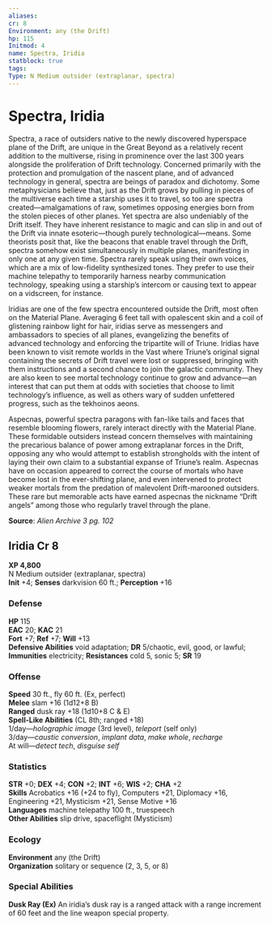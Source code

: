 ```yaml
---
aliases: 
cr: 8
Environment: any (the Drift)
hp: 115
Initmod: 4
name: Spectra, Iridia
statblock: true
tags: 
Type: N Medium outsider (extraplanar, spectra)
---
```


# Spectra, Iridia

Spectra, a race of outsiders native to the newly discovered hyperspace plane of the Drift, are unique in the Great Beyond as a relatively recent addition to the multiverse, rising in prominence over the last 300 years alongside the proliferation of Drift technology. Concerned primarily with the protection and promulgation of the nascent plane, and of advanced technology in general, spectra are beings of paradox and dichotomy. Some metaphysicians believe that, just as the Drift grows by pulling in pieces of the multiverse each time a starship uses it to travel, so too are spectra created—amalgamations of raw, sometimes opposing energies born from the stolen pieces of other planes. Yet spectra are also undeniably of the Drift itself. They have inherent resistance to magic and can slip in and out of the Drift via innate esoteric—though purely technological—means. Some theorists posit that, like the beacons that enable travel through the Drift, spectra somehow exist simultaneously in multiple planes, manifesting in only one at any given time. Spectra rarely speak using their own voices, which are a mix of low-fidelity synthesized tones. They prefer to use their machine telepathy to temporarily harness nearby communication technology, speaking using a starship’s intercom or causing text to appear on a vidscreen, for instance.

Iridias are one of the few spectra encountered outside the Drift, most often on the Material Plane. Averaging 6 feet tall with opalescent skin and a coil of glistening rainbow light for hair, iridias serve as messengers and ambassadors to species of all planes, evangelizing the benefits of advanced technology and enforcing the tripartite will of Triune. Iridias have been known to visit remote worlds in the Vast where Triune’s original signal containing the secrets of Drift travel were lost or suppressed, bringing with them instructions and a second chance to join the galactic community. They are also keen to see mortal technology continue to grow and advance—an interest that can put them at odds with societies that choose to limit technology’s influence, as well as others wary of sudden unfettered progress, such as the tekhoinos aeons.

Aspecnas, powerful spectra paragons with fan-like tails and faces that resemble blooming flowers, rarely interact directly with the Material Plane. These formidable outsiders instead concern themselves with maintaining the precarious balance of power among extraplanar forces in the Drift, opposing any who would attempt to establish strongholds with the intent of laying their own claim to a substantial expanse of Triune’s realm. Aspecnas have on occasion appeared to correct the course of mortals who have become lost in the ever-shifting plane, and even intervened to protect weaker mortals from the predation of malevolent Drift-marooned outsiders. These rare but memorable acts have earned aspecnas the nickname “Drift angels” among those who regularly travel through the plane.

**Source**:  _Alien Archive 3 pg. 102_

## Iridia Cr 8

**XP 4,800**  
N Medium outsider (extraplanar, spectra)  
**Init** +4; **Senses** darkvision 60 ft.; **Perception** +16  

### Defense

**HP** 115  
**EAC** 20; **KAC** 21  
**Fort** +7; **Ref** +7; **Will** +13  
**Defensive Abilities** void adaptation; **DR** 5/chaotic, evil, good, or lawful; **Immunities** electricity; **Resistances** cold 5, sonic 5; **SR** 19  

### Offense

**Speed** 30 ft., fly 60 ft. (Ex, perfect)  
**Melee** slam +16 (1d12+8 B)  
**Ranged** dusk ray +18 (1d10+8 C & E)  
**Spell-Like Abilities** (CL 8th; ranged +18)  
1/day—_holographic image_ (3rd level), _teleport_ (self only)  
3/day—_caustic conversion_, _implant data_, _make whole_, _recharge_  
At will—_detect tech_, _disguise self_

### Statistics

**STR** +0; **DEX** +4; **CON** +2; **INT** +6; **WIS** +2; **CHA** +2  
**Skills** Acrobatics +16 (+24 to fly), Computers +21, Diplomacy +16, Engineering +21, Mysticism +21, Sense Motive +16  
**Languages** machine telepathy 100 ft., truespeech  
**Other Abilities** slip drive, spaceflight (Mysticism)

### Ecology

**Environment** any (the Drift)  
**Organization** solitary or sequence (2, 3, 5, or 8)

### Special Abilities

**Dusk Ray (Ex)** An iridia’s dusk ray is a ranged attack with a range increment of 60 feet and the line weapon special property.
